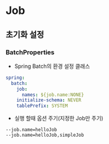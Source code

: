 # Job

## 초기화 설정

### BatchProperties
* Spring Batch의 환경 설정 클래스
```yaml
spring:
  batch:
    job:
      names: ${job.name:NONE}
    initialize-schema: NEVER
    tablePrefix: SYSTEM
```
* 실행 할때 옵션 주기(지정한 Job만 주기)
```shell
--job.name=helloJob
--job.name=helloJob,simpleJob
```
